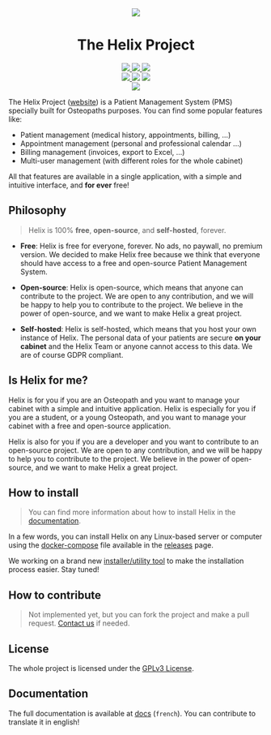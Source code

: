 <!-- Media -->
<div align="center">
    <!-- Banner and Title -->
    <img src="https://github.com/Xavier2p/helix/blob/main/.github/assets/helix-banner.png?raw=true" />
    <h1>The Helix Project</h1>
    <!-- Badges -->
    <a href="../client/">
        <img src="https://img.shields.io/github/package-json/v/xavier2p/helix?filename=client%2Fpackage.json&style=for-the-badge&logo=react&logoColor=%2361DAFB&label=client&color=%2361DAFB
" />
    </a>
    <a href="../server/">
        <img src="https://img.shields.io/github/package-json/v/xavier2p/helix?filename=server%2Fpackage.json&style=for-the-badge&logo=nodedotjs&logoColor=%23339933&label=server&color=%23339933
" />
    </a>
    <a href="https://hub.docker.com/r/xavier2p/helix-db">
        <img src="https://img.shields.io/docker/v/xavier2p/helix-db?label=database%20version&style=for-the-badge&logo=docker" />
    </a>
    <div>
        <a href="https://github.com/helix-medical/.github/blob/main/LICENSE">
            <img src="https://img.shields.io/github/license/helix-medical/.github?style=for-the-badge&logo=github" />
        </a>
        <img src="https://img.shields.io/github/stars/xavier2p/helix?style=for-the-badge&logo=github&color=yellow
" />
        <a href="https://helix-medical.github.io">
            <img src="https://img.shields.io/website?down_color=brigthred&down_message=DOWN&logo=github&style=for-the-badge&up_color=brigthgreen&up_message=UP&url=https%3A%2F%2Fhelix-medical.github.io" />
        </a>
    </div>
    <a href="https://github.com/helix-medical/releases/releases">
        <img src="https://img.shields.io/github/v/release/helix-medical/releases?style=for-the-badge&label=latest&logo=github&color=green" />
    </a>
</div>

<!-- Concept -->
The Helix Project ([website](https://helix-medical.github.io)) is a Patient Management System (PMS) specially built for Osteopaths purposes. You can find some popular features like:

+ Patient management (medical history, appointments, billing, ...)
+ Appointment management (personal and professional calendar ...)
+ Billing management (invoices, export to Excel, ...)
+ Multi-user management (with different roles for the whole cabinet)

All that features are available in a single application, with a simple and intuitive interface, and **for ever** free!

## Philosophy

> Helix is 100% **free**, **open-source**, and **self-hosted**, forever.

+ **Free**: Helix is free for everyone, forever. No ads, no paywall, no premium version. We decided to make Helix free because we think that everyone should have access to a free and open-source Patient Management System.

+ **Open-source**: Helix is open-source, which means that anyone can contribute to the project. We are open to any contribution, and we will be happy to help you to contribute to the project. We believe in the power of open-source, and we want to make Helix a great project.

+ **Self-hosted**: Helix is self-hosted, which means that you host your own instance of Helix. The personal data of your patients are secure **on your cabinet** and the Helix Team or anyone cannot access to this data. We are of course GDPR compliant.

## Is Helix for me?

Helix is for you if you are an Osteopath and you want to manage your cabinet with a simple and intuitive application. Helix is especially for you if you are a student, or a young Osteopath, and you want to manage your cabinet with a free and open-source application.

Helix is also for you if you are a developer and you want to contribute to an open-source project. We are open to any contribution, and we will be happy to help you to contribute to the project. We believe in the power of open-source, and we want to make Helix a great project.

## How to install

> You can find more information about how to install Helix in the [documentation](https://helix-medical.github.io/docs/getting-started/index.html).

In a few words, you can install Helix on any Linux-based server or computer using the [docker-compose](https://github.com/helix-medical/releases/blob/main/docker-compose.yml) file available in the [releases](https://github.com/helix-medical/releases) page.

We working on a brand new [installer/utility tool](https://github.com/helix-medical/lx-tool) to make the installation process easier. Stay tuned!

## How to contribute

> Not implemented yet, but you can fork the project and make a pull request. [Contact us](mailto:contact.helix@skiff.com) if needed.

## License

The whole project is licensed under the [GPLv3 License](https://github.com/helix-medical/.github/blob/main/LICENSE).

## Documentation

The full documentation is available at [docs](https://github.com/helix-medical/docs) (`french`). You can contribute to translate it in english!
